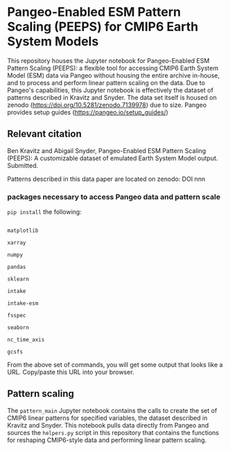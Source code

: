 # Pangeo-Enabled ESM Pattern Scaling (PEEPS) for CMIP6 Earth System Models 

This repository houses the Jupyter notebook for Pangeo-Enabled ESM Pattern Scaling (PEEPS): a flexible tool for accessing CMIP6 Earth System Model (ESM) data via Pangeo without housing the entire archive in-house, and to process and perform linear pattern scaling on the data. Due to Pangeo's capabilities, this Jupyter notebook is effectively the dataset of patterns described in Kravitz and Snyder. The data set itself is housed on zenodo (https://doi.org/10.5281/zenodo.7139978) due to size. Pangeo provides setup guides (https://pangeo.io/setup_guides/)

## Relevant citation
Ben Kravitz and Abigail Snyder, Pangeo-Enabled ESM Pattern Scaling (PEEPS): A customizable dataset of emulated Earth System Model output. Submitted. 

Patterns described in this data paper are located on zenodo: DOI nnn


### packages necessary to access Pangeo data and pattern scale

`pip install` the following:
```

matplotlib

xarray

numpy

pandas

sklearn

intake

intake-esm

fsspec

seaborn

nc_time_axis

gcsfs
```



From the above set of commands, you will get some output that looks like a URL. Copy/paste this URL into your browser.

## Pattern scaling
The `pattern_main` Jupyter notebook contains the calls to create the set of CMIP6 linear patterns for specified variables,
the dataset described in Kravitz and Snyder. This notebook pulls data directly from Pangeo and sources the `helpers.py`
script in this repository that contains the functions for reshaping CMIP6-style data and performing linear pattern scaling.
